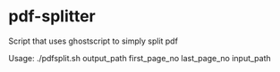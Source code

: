 # pdf-splitter
Script that uses ghostscript to simply split pdf

Usage:
  ./pdfsplit.sh output_path first_page_no last_page_no input_path
